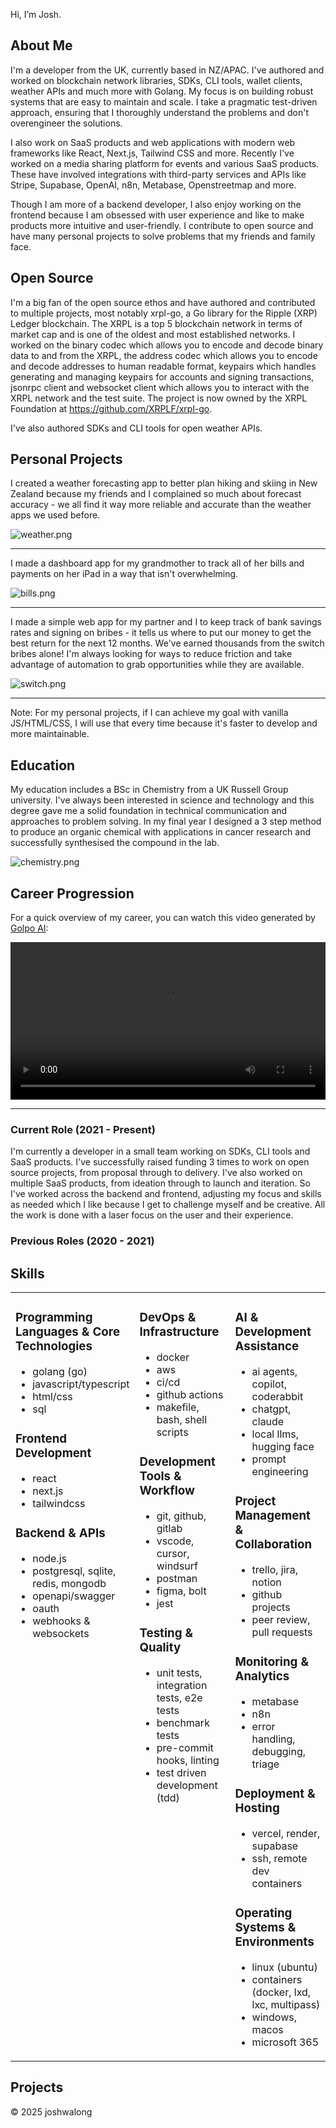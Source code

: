 Hi, I’m Josh.

## About Me
I'm a developer from the UK, currently based in NZ/APAC. I've authored and worked on blockchain network libraries, SDKs, CLI tools, wallet clients, weather APIs and much more with Golang. My focus is on building robust systems that are easy to maintain and scale. I take a pragmatic test-driven approach, ensuring that I thoroughly understand the problems and don't overengineer the solutions.

I also work on SaaS products and web applications with modern web frameworks like React, Next.js, Tailwind CSS and more. Recently I've worked on a media sharing platform for events and various SaaS products. These have involved integrations with third-party services and APIs like Stripe, Supabase, OpenAI, n8n, Metabase, Openstreetmap and more. 

Though I am more of a backend developer, I also enjoy working on the frontend because I am obsessed with user experience and like to make products more intuitive and user-friendly. I contribute to open source and have many personal projects to solve problems that my friends and family face.

## Open Source

I'm a big fan of the open source ethos and have authored and contributed to multiple projects, most notably xrpl-go, a Go library for the Ripple (XRP) Ledger blockchain. The XRPL is a top 5 blockchain network in terms of market cap and is one of the oldest and most established networks. I worked on the binary codec which allows you to encode and decode binary data to and from the XRPL, the address codec which allows you to encode and decode addresses to human readable format, keypairs which handles generating and managing keypairs for accounts and signing transactions, jsonrpc client and websocket client which allows you to interact with the XRPL network and the test suite. The project is now owned by the XRPL Foundation at https://github.com/XRPLF/xrpl-go.

I've also authored SDKs and CLI tools for open weather APIs.

## Personal Projects

I created a weather forecasting app to better plan hiking and skiing in New Zealand because my friends and I complained so much about forecast accuracy - we all find it way more reliable and accurate than the weather apps we used before. 

![weather.png](weather.png)

---

I made a dashboard app for my grandmother to track all of her bills and payments on her iPad in a way that isn't overwhelming. 

![bills.png](bills.png)

---

I made a simple web app for my partner and I to keep track of bank savings rates and signing on bribes - it tells us where to put our money to get the best return for the next 12 months. We've earned thousands from the switch bribes alone! I'm always looking for ways to reduce friction and take advantage of automation to grab opportunities while they are available.

![switch.png](switch.png)

---

Note: For my personal projects, if I can achieve my goal with vanilla JS/HTML/CSS, I will use that every time because it's faster to develop and more maintainable.

## Education

My education includes a BSc in Chemistry from a UK Russell Group university. I've always been interested in science and technology and this degree gave me a solid foundation in technical communication and approaches to problem solving. In my final year I designed a 3 step method to produce an organic chemical with applications in cancer research and successfully synthesised the compound in the lab.

![chemistry.png](chemistry.png)

## Career Progression

For a quick overview of my career, you can watch this video generated by [Golpo AI](https://video.golpoai.com/):

<video width="100%" controls>
  <source src="josh_golpo_small.webm" type="video/webm">
</video>

---
### Current Role (2021 - Present)

I'm currently a developer in a small team working on SDKs, CLI tools and SaaS products. I've successfully raised funding 3 times to work on open source projects, from proposal through to delivery. I've also worked on multiple SaaS products, from ideation through to launch and iteration. So I've worked across the backend and frontend, adjusting my focus and skills as needed which I like because I get to challenge myself and be creative. All the work is done with a laser focus on the user and their experience.

### Previous Roles (2020 - 2021)



## Skills

<table width="100%">
<tr>
<td width="33%" valign="top">

### **Programming Languages & Core Technologies**
- golang (go)
- javascript/typescript
- html/css
- sql

### **Frontend Development**
- react
- next.js
- tailwindcss

### **Backend & APIs**
- node.js
- postgresql, sqlite, redis, mongodb
- openapi/swagger
- oauth
- webhooks & websockets

</td>
<td width="33%" valign="top">

### **DevOps & Infrastructure**
- docker
- aws
- ci/cd
- github actions
- makefile, bash, shell scripts

### **Development Tools & Workflow**
- git, github, gitlab
- vscode, cursor, windsurf
- postman
- figma, bolt
- jest

### **Testing & Quality**
- unit tests, integration tests, e2e tests
- benchmark tests
- pre-commit hooks, linting
- test driven development (tdd)

</td>
<td width="33%" valign="top">

### **AI & Development Assistance**
- ai agents, copilot, coderabbit
- chatgpt, claude
- local llms, hugging face
- prompt engineering

### **Project Management & Collaboration**
- trello, jira, notion
- github projects
- peer review, pull requests

### **Monitoring & Analytics**
- metabase
- n8n
- error handling, debugging, triage

### **Deployment & Hosting**
- vercel, render, supabase
- ssh, remote dev containers

### **Operating Systems & Environments**
- linux (ubuntu)
- containers (docker, lxd, lxc, multipass)
- windows, macos
- microsoft 365

</td>
</tr>
</table>

## Projects

© 2025 joshwalong